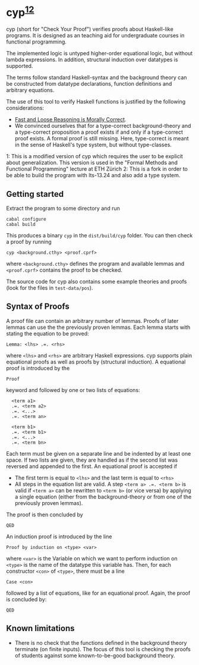 cyp<sup>[1](#footnote1)[2](#footnote2)</sup>
===

cyp (short for "Check Your Proof") verifies proofs about Haskell-like programs. It is designed as an teaching aid for undergraduate courses in functional programming. 

The implemented logic is untyped higher-order equational logic, but without lambda expressions. In addition, structural induction over datatypes is supported.

The terms follow standard Haskell-syntax and the background theory can be constructed from datatype declarations, function definitions and arbitrary equations.

The use of this tool to verify Haskell functions is justified by the following considerations:

  * [Fast and Loose Reasoning is Morally Correct](http://www.cse.chalmers.se/~nad/publications/danielsson-et-al-popl2006.html).
  * We convinced ourselves that for a type-correct background-theory and a type-correct proposition a proof exists if and only if a type-correct proof exists. A formal proof is still missing. Here, type-correct is meant in the sense of Haskell's type system, but without type-classes.
  
<a name="footnote1">1</a>: This is a modified version of cyp which requires the user to be explicit about generalization. This version is used in the "Formal Methods and Functional Programming" lecture at ETH Zürich
<a name="footnote2">2</a>: This is a fork in order to be able to build the program with lts-13.24 and also add a type system.

Getting started
---------------

Extract the program to some directory and run

    cabal configure
    cabal build

This produces a binary `cyp` in the `dist/build/cyp` folder. You can then check a proof by running

    cyp <background.cthy> <proof.cprf>

where `<background.cthy>` defines the program and available lemmas and `<proof.cprf>` contains the proof to be checked.

The source code for cyp also contains some example theories and proofs (look for the files in `test-data/pos`).


Syntax of Proofs
----------------

A proof file can contain an arbitrary number of lemmas. Proofs of later lemmas can use the the previously proven lemmas. Each lemma starts with stating the equation to be proved:

    Lemma: <lhs> .=. <rhs>

where `<lhs>` and `<rhs>` are arbitrary Haskell expressions. cyp supports plain equational proofs as well as proofs by (structural induction). A equational proof is introduced by the

    Proof

keyword and followed by one or two lists of equations:

      <term a1>
      .=. <term a2>
      .=. <...>
      .=. <term an>

      <term b1>
      .=. <term b1>
      .=. <...>
      .=. <term bn>

Each term must be given on a separate line and be indented by at least one space. If two lists are given, they are handled as if the second list was reversed and appended to the first. An equational proof is accepted if

  * The first term is equal to `<lhs>` and the last term is equal to `<rhs>`
  * All steps in the equation list are valid. A step `<term a> .=. <term b>` is valid if `<term a>` can be rewritten to `<term b>` (or vice versa) by applying a single equation (either from the background-theory or from one of the previously proven lemmas).

The proof is then concluded by

    QED


An induction proof is introduced by the line

    Proof by induction on <type> <var>

where `<var>` is the Variable on which we want to perform induction on `<type>` is the name of the datatype this variable has. Then, for each constructor `<con>` of `<type>`, there must be a line

    Case <con>

followed by a list of equations, like for an equational proof. Again, the proof is concluded by:

    QED


Known limitations
-----------------

  * There is no check that the functions defined in the background theory terminate (on finite inputs). The focus of this tool is checking the proofs of students against some known-to-be-good background theory.
